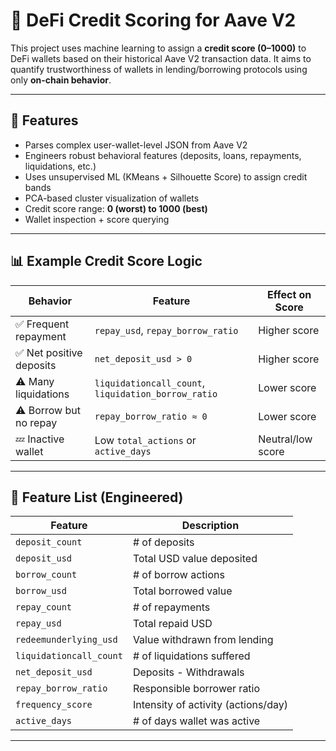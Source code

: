 
# 🏦 DeFi Credit Scoring for Aave V2

This project uses machine learning to assign a **credit score (0–1000)** to DeFi wallets based on their historical Aave V2 transaction data.
It aims to quantify trustworthiness of wallets in lending/borrowing protocols using only **on-chain behavior**.

---

## 🚀 Features

- Parses complex user-wallet-level JSON from Aave V2
- Engineers robust behavioral features (deposits, loans, repayments, liquidations, etc.)
- Uses unsupervised ML (KMeans + Silhouette Score) to assign credit bands
- PCA-based cluster visualization of wallets
- Credit score range: **0 (worst) to 1000 (best)**
- Wallet inspection + score querying

---

## 📊 Example Credit Score Logic

| Behavior | Feature | Effect on Score |
|----------|---------|------------------|
| ✅ Frequent repayment | `repay_usd`, `repay_borrow_ratio` | Higher score |
| ✅ Net positive deposits | `net_deposit_usd > 0` | Higher score |
| ⚠️ Many liquidations | `liquidationcall_count`, `liquidation_borrow_ratio` | Lower score |
| ⚠️ Borrow but no repay | `repay_borrow_ratio ≈ 0` | Lower score |
| 💤 Inactive wallet | Low `total_actions` or `active_days` | Neutral/low score |

---

## 🧠 Feature List (Engineered)

| Feature | Description |
|--------|-------------|
| `deposit_count` | # of deposits |
| `deposit_usd` | Total USD value deposited |
| `borrow_count` | # of borrow actions |
| `borrow_usd` | Total borrowed value |
| `repay_count` | # of repayments |
| `repay_usd` | Total repaid USD |
| `redeemunderlying_usd` | Value withdrawn from lending |
| `liquidationcall_count` | # of liquidations suffered |
| `net_deposit_usd` | Deposits - Withdrawals |
| `repay_borrow_ratio` | Responsible borrower ratio |
| `frequency_score` | Intensity of activity (actions/day) |
| `active_days` | # of days wallet was active |

---
